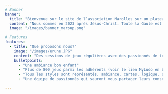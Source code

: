 ```yaml
---
# Banner
banner:
  title: "Bienvenue sur le site de l’association Marolles sur un plateau 91, *MarSup* pour les intimes !"
  content: "Nous sommes en 2023 après Jésus-Christ. Toute la Gaule est occupée par ~les Romains~ la morosité ... Toute ? Non ! Car ~un village~ une nouvelle association peuplée d'irréductibles ~Gaulois~ joueurs résiste à l'envahisseur. Et la vie n'est pas facile pour les garnisons de légionnaires des camps retranchés de Monopolum, Cluedium, Unum et PetiChevum..."
  image: "/images/banner_marsup.png"

# Features
features:
  - title: "Que proposons nous?"
    image: "/images/erune.JPG"
    content: "Des sessions de jeux régulières avec des passionnés de tous types de jeux et de tous horizons, friands de nouvelles découvertes."
    bulletpoints:
      - "Une ambiance bon enfant"
      - "Plus de 800 jeux parmi les adhérents (voir le lien MyLudo en bas de page)"
      - "Tous les styles sont représentés, ambiance, cartes, logique, stratégie, gestion, coopération, experts, etc..."
      - "Une équipe de passionnés qui sauront vous partager leurs conseils et leurs passions"

---
```

